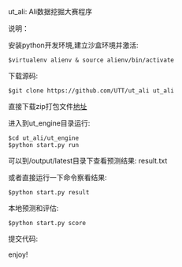 ut_ali:
Ali数据挖掘大赛程序

说明：

安装python开发环境,建立沙盒环境并激活:

    $virtualenv alienv & source alienv/bin/activate

下载源码:

    $git clone https://github.com/UTT/ut_ali ut_ali

直接下载zip打包文件[地址](https://github.com/UTT/ut_ali/archive/master.zip)


进入到ut_engine目录运行:

    $cd ut_ali/ut_engine
    $python start.py run

可以到/output/latest目录下查看预测结果:
    result.txt

或者直接运行一下命令察看结果:

    $python start.py result

本地预测和评估:

    $python start.py score

提交代码:


enjoy!
